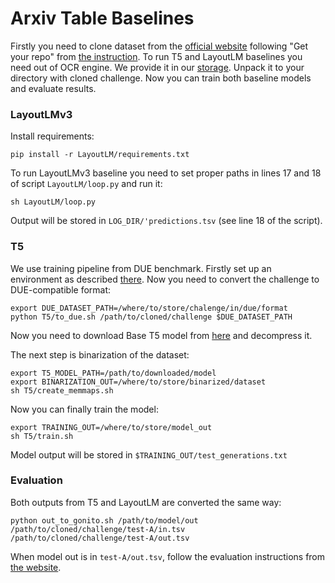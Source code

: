 # Arxiv Table Baselines

Firstly you need to clone dataset from the [official website](https://gonito.net/challenge/arxiv-tables) following
"Get your repo" from [the instruction](https://gonito.net/challenge-how-to/arxiv-tables).
To run T5 and LayoutLM baselines you need out of OCR engine. We provide it in our [storage](https://figshare.com/account/articles/23284160).
Unpack it to your directory with cloned challenge. Now you can train both baseline models and evaluate results.

### LayoutLMv3
Install requirements:

```
pip install -r LayoutLM/requirements.txt
```

To run LayoutLMv3 baseline you need to set proper paths in lines 17 and 18 of script `LayoutLM/loop.py` and run it:

```
sh LayoutLM/loop.py
```

Output will be stored in `LOG_DIR/'predictions.tsv` (see line 18 of the script).

### T5
We use training pipeline from DUE benchmark. Firstly set up an environment as described
[there](https://github.com/due-benchmark/baselines#install-benchmark-related-repositories).
Now you need to convert the challenge to DUE-compatible format:
```
export DUE_DATASET_PATH=/where/to/store/chalenge/in/due/format
python T5/to_due.sh /path/to/cloned/challenge $DUE_DATASET_PATH
```
Now you need to download Base T5 model from [here](https://duebenchmark.com/data) and decompress it.

The next step is binarization of the dataset:
```
export T5_MODEL_PATH=/path/to/downloaded/model
export BINARIZATION_OUT=/where/to/store/binarized/dataset
sh T5/create_memmaps.sh
```
Now you can finally train the model:
```
export TRAINING_OUT=/where/to/store/model_out
sh T5/train.sh
```
Model output will be stored in `$TRAINING_OUT/test_generations.txt`

### Evaluation
Both outputs from T5 and LayoutLM are converted the same way:
```
python out_to_gonito.sh /path/to/model/out /path/to/cloned/challenge/test-A/in.tsv /path/to/cloned/challenge/test-A/out.tsv
```

When model out is in `test-A/out.tsv`, follow the evaluation instructions from
[the website](https://gonito.net/challenge-how-to/arxiv-tables).
